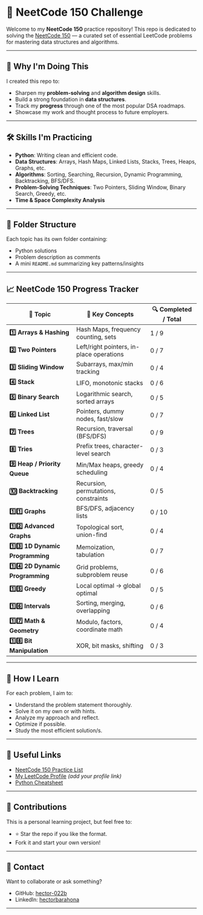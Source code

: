 # 🚀 NeetCode 150 Challenge

Welcome to my **NeetCode 150** practice repository! This repo is dedicated to solving the [NeetCode 150](https://neetcode.io/practice) — a curated set of essential LeetCode problems for mastering data structures and algorithms.

---

## 🧠 Why I'm Doing This

I created this repo to:

- Sharpen my **problem-solving** and **algorithm design** skills.
- Build a strong foundation in **data structures**.
- Track my **progress** through one of the most popular DSA roadmaps.
- Showcase my work and thought process to future employers.

---

## 🛠️ Skills I'm Practicing

- **Python**: Writing clean and efficient code.
- **Data Structures**: Arrays, Hash Maps, Linked Lists, Stacks, Trees, Heaps, Graphs, etc.
- **Algorithms**: Sorting, Searching, Recursion, Dynamic Programming, Backtracking, BFS/DFS.
- **Problem-Solving Techniques**: Two Pointers, Sliding Window, Binary Search, Greedy, etc.
- **Time & Space Complexity Analysis**

---

## 📂 Folder Structure

Each topic has its own folder containing:

- Python solutions
- Problem description as comments
- A mini `README.md` summarizing key patterns/insights


---

## 📈 NeetCode 150 Progress Tracker

| 🧩 **Topic** | 📌 **Key Concepts** | 🔍 **Completed / Total** |
|--------------|----------------------|---------------------------|
| **1️⃣ Arrays & Hashing** | Hash Maps, frequency counting, sets | 1 / 9 |
| **2️⃣ Two Pointers** | Left/right pointers, in-place operations | 0 / 7 |
| **3️⃣ Sliding Window** | Subarrays, max/min tracking | 0 / 4 |
| **4️⃣ Stack** | LIFO, monotonic stacks | 0 / 6 |
| **5️⃣ Binary Search** | Logarithmic search, sorted arrays | 0 / 5 |
| **6️⃣ Linked List** | Pointers, dummy nodes, fast/slow | 0 / 7 |
| **7️⃣ Trees** | Recursion, traversal (BFS/DFS) | 0 / 9 |
| **8️⃣ Tries** | Prefix trees, character-level search | 0 / 3 |
| **9️⃣ Heap / Priority Queue** | Min/Max heaps, greedy scheduling | 0 / 4 |
| **🔟 Backtracking** | Recursion, permutations, constraints | 0 / 5 |
| **1️⃣1️⃣ Graphs** | BFS/DFS, adjacency lists | 0 / 10 |
| **1️⃣2️⃣ Advanced Graphs** | Topological sort, union-find | 0 / 4 |
| **1️⃣3️⃣ 1D Dynamic Programming** | Memoization, tabulation | 0 / 7 |
| **1️⃣4️⃣ 2D Dynamic Programming** | Grid problems, subproblem reuse | 0 / 6 |
| **1️⃣5️⃣ Greedy** | Local optimal -> global optimal | 0 / 5 |
| **1️⃣6️⃣ Intervals** | Sorting, merging, overlapping | 0 / 6 |
| **1️⃣7️⃣ Math & Geometry** | Modulo, factors, coordinate math | 0 / 4 |
| **1️⃣8️⃣ Bit Manipulation** | XOR, bit masks, shifting | 0 / 3 |

---

## 🧠 How I Learn

For each problem, I aim to:

- Understand the problem statement thoroughly.
- Solve it on my own or with hints.
- Analyze my approach and reflect.
- Optimize if possible.
- Study the most efficient solution/s.

---

## 📌 Useful Links

- [NeetCode 150 Practice List](https://neetcode.io/practice)
- [My LeetCode Profile](#) *(add your profile link)*
- [Python Cheatsheet](https://www.pythoncheatsheet.org/)

---

## 🙌 Contributions

This is a personal learning project, but feel free to:
- ⭐ Star the repo if you like the format.
- Fork it and start your own version!

---

## 💼 Contact

Want to collaborate or ask something?

- GitHub: [hector-022b](https://github.com/hector-022b)
- LinkedIn: [hectorbarahona](https://www.linkedin.com/in/hectorbarahona/)

---

